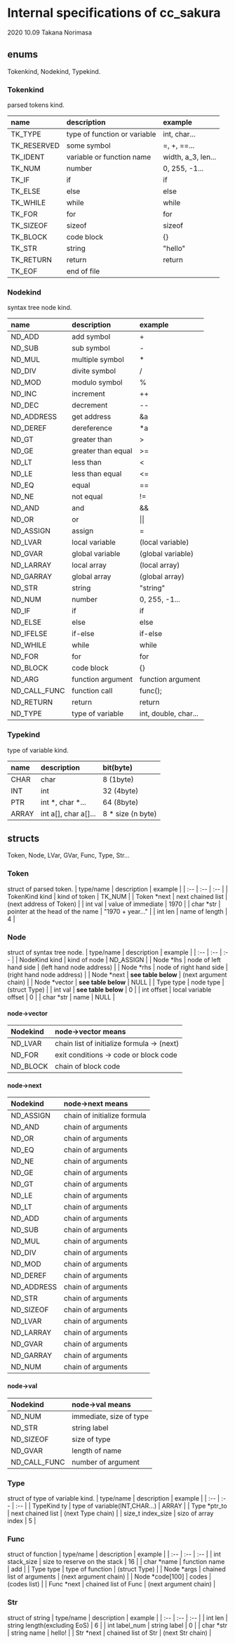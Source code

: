 # Internal specifications of cc\_sakura
2020 10.09 Takana Norimasa

## enums
Tokenkind, Nodekind, Typekind.

### Tokenkind
parsed tokens kind.

| name		| description			| example		|
| :--		| :--				| :--			|
| TK\_TYPE	| type of function or variable	| int, char...		|
| TK\_RESERVED	| some symbol			| =, +, ==...		|
| TK\_IDENT	| variable or function name	| width, a\_3, len...	|
| TK\_NUM	| number			| 0, 255, -1...		|
| TK\_IF	| if				| if			|
| TK\_ELSE	| else				| else			|
| TK\_WHILE	| while				| while			| 
| TK\_FOR	| for   			| for			|
| TK\_SIZEOF	| sizeof			| sizeof		| 
| TK\_BLOCK	| code block			| {}			|
| TK\_STR	| string			| "hello"		|
| TK\_RETURN	| return			| return		|
| TK\_EOF	| end of file			|			|

### Nodekind
syntax tree node kind.

| name		| description			| example		|
| :--		| :--				| :--			|
| ND\_ADD	| add symbol      		| +			|
| ND\_SUB	| sub symbol			| -			|
| ND\_MUL	| multiple symbol		| *			|
| ND\_DIV	| divite symbol			| /			|
| ND\_MOD	| modulo symbol			| %			|
| ND\_INC	| increment			| ++			|
| ND\_DEC	| decrement			| --			|
| ND\_ADDRESS	| get address			| &a			|
| ND\_DEREF	| dereference			| \*a			|
| ND\_GT	| greater than			| >			|
| ND\_GE	| greater than equal		| >=			|
| ND\_LT	| less than			| <			|
| ND\_LE	| less than equal		| <=			|
| ND\_EQ	| equal				| ==			|
| ND\_NE	| not equal			| !=			|
| ND\_AND	| and				| &&			|
| ND\_OR	| or				| \|\|			|
| ND\_ASSIGN	| assign			| =			|
| ND\_LVAR	| local variable 		| (local variable)	|
| ND\_GVAR	| global variable		| (global variable)	|
| ND\_LARRAY	| local array 			| (local array)		|
| ND\_GARRAY	| global array			| (global array)	|
| ND\_STR	| string			| "string"		|
| ND\_NUM	| number			| 0, 255, -1...		|
| ND\_IF	| if     			| if			|
| ND\_ELSE	| else   			| else			|
| ND\_IFELSE	| if-else			| if-else		|
| ND\_WHILE	| while  			| while			|
| ND\_FOR	| for    			| for			|
| ND\_BLOCK	| code block			| {}			|
| ND\_ARG	| function argument		| function argument   	|
| ND\_CALL\_FUNC| function call			| func();		|
| ND\_RETURN	| return			| return		|
| ND\_TYPE	| type of variable		| int, double, char...	|


### Typekind
type of variable kind.

| name		| description			| bit(byte)			|
| :--		| :--				| :--				|
| CHAR		| char				| 8  (1byte)			|
| INT		| int				| 32 (4byte)			|
| PTR		| int \*, char \*...		| 64 (8byte)			|
| ARRAY		| int a[], char a[]...		| 8 \* size (n byte)		|


## structs
Token, Node, LVar, GVar, Func, Type, Str...

### Token
struct of parsed token.
| type/name		| description				| example			|
| :--			| :--					| :--				|
| TokenKind kind	| kind of token				| TK\_NUM			|
| Token \*next   	| next chained list			| (next address of Token)	|
| int val       	| value of immediate			| 1970				|
| char \*str     	| pointer at the head of the name	| "1970 + year..."		|
| int len       	| name of length			| 4 				|


### Node
struct of syntax tree node.
| type/name		| description			| example			|
| :--			| :--				| :--				|
| NodeKind kind		| kind of node			| ND\_ASSIGN			|
| Node \*lhs    	| node of left hand side	| (left hand node address)	|
| Node \*rhs    	| node of right hand side	| (right hand node address)	|
| Node \*next   	| **see table below**		| (next argument chain)		|
| Node \*vector 	| **see table below**		| NULL				|
| Type type		| node type 			| (struct Type)			|
| int val		| **see table below**		| 0				|
| int offset		| local variable offset		| 0				|
| char \*str    	| name  			| NULL				|


#### node->vector
| Nodekind		| node-\>vector means				|
| :--			| :--						|
| ND\_LVAR		| chain list of initialize formula -> (next) 	|
| ND\_FOR		| exit conditions -> code or block code		|
| ND\_BLOCK		| chain of block code 				|



#### node->next
| Nodekind		| node-\>next means			|
| :--			| :--					|
| ND\_ASSIGN		| chain of initialize formula		|
| ND\_AND		| chain of arguments			|
| ND\_OR		| chain of arguments			|
| ND\_EQ		| chain of arguments			|
| ND\_NE		| chain of arguments			|
| ND\_GE		| chain of arguments			|
| ND\_GT		| chain of arguments			|
| ND\_LE		| chain of arguments			|
| ND\_LT		| chain of arguments			|
| ND\_ADD		| chain of arguments			|
| ND\_SUB		| chain of arguments			|
| ND\_MUL		| chain of arguments			|
| ND\_DIV		| chain of arguments			|
| ND\_MOD		| chain of arguments			|
| ND\_DEREF		| chain of arguments			|
| ND\_ADDRESS		| chain of arguments			|
| ND\_STR		| chain of arguments			|
| ND\_SIZEOF		| chain of arguments			|
| ND\_LVAR		| chain of arguments			|
| ND\_LARRAY		| chain of arguments			|
| ND\_GVAR		| chain of arguments			|
| ND\_GARRAY		| chain of arguments			|
| ND\_NUM		| chain of arguments			|


#### node->val
| Nodekind		| node-\>val means			|
| :--			| :--					|
| ND\_NUM		| immediate, size of type		|
| ND\_STR		| string label				|
| ND\_SIZEOF		| size of type				|
| ND\_GVAR		| length of name			|
| ND\_CALL\_FUNC	| number of argument 			|



### Type
struct of type of variable kind.
| type/name		| description			| example			|
| :--			| :--				| :--				|
| TypeKind ty		| type of variable(INT,CHAR...)	| ARRAY				|
| Type \*ptr\_to	| next chained list		| (next Type chain)		|
| size\_t index\_size	| sizo of array index		| 5				|



### Func
struct of function
| type/name		| description			| example			|
| :--			| :--				| :--				|
| int stack\_size	| size to reserve on the stack	| 16				|
| char \*name		| function name			| add				|
| Type type		| type of function		| (struct Type)			|
| Node \*args		| chained list of arguments	| (next argument chain)		|
| Node \*code[100]	| codes				| (codes list)			|
| Func \*next		| chained list of Func		| (next argument chain)		|


### Str
struct of string
| type/name		| description			| example			|
| :--			| :--				| :--				|
| int len		| string length(excluding EoS)	| 6				|
| int label\_num	| string label			| 0				|
| char \*str		| string name			| hello!			|
| Str \*next		| chained list of Str		| (next Str chain)		|










